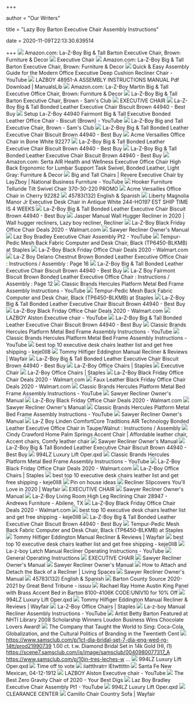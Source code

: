 +++
        
author = "Our Writers"
        
title = "Lazy Boy Barton Executive Chair Assembly Instructions"
        
date = 2020-11-09T22:13:30.639514
        
+++
[ ![](https://images-na.ssl-images-amazon.com/images/I/71c8PdkR5PL._AC_SX522_.jpg)](https://images-na.ssl-images-amazon.com/images/I/71c8PdkR5PL._AC_SX522_.jpg) Amazon.com: La-Z-Boy Big & Tall Barton Executive Chair, Brown: Furniture &  Decor
[ ![](x-raw-image:///669172c50a1a756da75d1787e09e8f5060f7c96ec7262ed0e93d9cc4abe50e64)](x-raw-image:///669172c50a1a756da75d1787e09e8f5060f7c96ec7262ed0e93d9cc4abe50e64) Executive Chair
[ ![](https://images-na.ssl-images-amazon.com/images/I/71pZFQeI4jL._AC_UL320_SR232,320_.jpg)](https://images-na.ssl-images-amazon.com/images/I/71pZFQeI4jL._AC_UL320_SR232,320_.jpg) Amazon.com: La-Z-Boy Big & Tall Barton Executive Chair, Brown: Furniture &  Decor
[ ![](https://i.ytimg.com/vi/R2pP7jfav5I/hqdefault.jpg)](https://i.ytimg.com/vi/R2pP7jfav5I/hqdefault.jpg) Quick & Easy Assembly Guide for the Modern Office Executive Deep Cushion  Recliner Chair - YouTube
[ ![](https://data2.manualslib.com/product_thumbs/en/28/136/13568/1356795_48951a_product.jpg)](https://data2.manualslib.com/product_thumbs/en/28/136/13568/1356795_48951a_product.jpg) LAZBOY 48951-A ASSEMBLY INSTRUCTIONS MANUAL Pdf Download | ManualsLib
[ ![](https://m.media-amazon.com/images/I/81m34oTu5pL._AC_.jpg)](https://m.media-amazon.com/images/I/81m34oTu5pL._AC_.jpg) Amazon.com: La-Z-Boy Martin Big & Tall Executive Office Chair, Brown:  Furniture & Decor
[ ![](https://scene7.samsclub.com/is/image/samsclub/0065629246076_A?wid=280&hei=280)](https://scene7.samsclub.com/is/image/samsclub/0065629246076_A?wid=280&hei=280) La-Z-Boy Big & Tall Barton Executive Chair, Brown - Sam's Club
[ ![](x-raw-image:///156864925d1fc0214ee30ab3e5ce049fa3286892957da8042c90bac68c1447bc)](x-raw-image:///156864925d1fc0214ee30ab3e5ce049fa3286892957da8042c90bac68c1447bc) EXECUTIVE CHAIR
[ ![](https://pisces.bbystatic.com/image2/BestBuy_US/images/products/4346/4346701_sd.jpg)](https://pisces.bbystatic.com/image2/BestBuy_US/images/products/4346/4346701_sd.jpg) La-Z-Boy Big & Tall Bonded Leather Executive Chair Biscuit Brown 44940 -  Best Buy
[ ![](https://i.ytimg.com/vi/W97McbtkAYQ/hqdefault.jpg)](https://i.ytimg.com/vi/W97McbtkAYQ/hqdefault.jpg) Setup La-Z-Boy 44940 Fairmont Big & Tall Executive Bonded Leather Office  Chair - Biscuit (Brown) - YouTube
[ ![](https://scene7.samsclub.com/is/image/samsclub/0065629244433_A)](https://scene7.samsclub.com/is/image/samsclub/0065629244433_A) La-Z-Boy Big and Tall Executive Chair, Brown - Sam's Club
[ ![](https://pisces.bbystatic.com/image2/BestBuy_US/images/products/4346/4346701cv14d.jpg)](https://pisces.bbystatic.com/image2/BestBuy_US/images/products/4346/4346701cv14d.jpg) La-Z-Boy Big & Tall Bonded Leather Executive Chair Biscuit Brown 44940 -  Best Buy
[ ![](https://www.tvstandsoutlet.com/media/catalog/product/cache/2/image/360x360/2e0bda525d00d84e8e49a33c06641d14/9/2/92277_1.jpg)](https://www.tvstandsoutlet.com/media/catalog/product/cache/2/image/360x360/2e0bda525d00d84e8e49a33c06641d14/9/2/92277_1.jpg) Acme Versailles Office Chair in Bone White 92277
[ ![](https://pisces.bbystatic.com/image2/BestBuy_US/images/products/4346/4346701cv11d.jpg)](https://pisces.bbystatic.com/image2/BestBuy_US/images/products/4346/4346701cv11d.jpg) La-Z-Boy Big & Tall Bonded Leather Executive Chair Biscuit Brown 44940 -  Best Buy
[ ![](https://pisces.bbystatic.com/image2/BestBuy_US/images/products/4346/4346701cv25d.jpg)](https://pisces.bbystatic.com/image2/BestBuy_US/images/products/4346/4346701cv25d.jpg) La-Z-Boy Big & Tall Bonded Leather Executive Chair Biscuit Brown 44940 -  Best Buy
[ ![](https://m.media-amazon.com/images/I/816UP9zUAWL._AC_UL400_.jpg)](https://m.media-amazon.com/images/I/816UP9zUAWL._AC_UL400_.jpg) Amazon.com: Serta AIR Health and Wellness Executive Office Chair High Back  Ergonomic for Lumbar Support Task Swivel, Bonded Leather, Light Gray:  Furniture & Decor
[ ![](https://i.ytimg.com/vi/Y8SbvUQ7Y_0/maxresdefault.jpg)](https://i.ytimg.com/vi/Y8SbvUQ7Y_0/maxresdefault.jpg) Big and Tall Chairs | Revere Executive Chair by LayZboy | National Business  Furniture - YouTube
[ ![](https://www.tvstandsoutlet.com/media/catalog/product/cache/2/image/de872f0ebe2788fbb19ed4dd7db27516/f/i/file_110_9.jpg)](https://www.tvstandsoutlet.com/media/catalog/product/cache/2/image/de872f0ebe2788fbb19ed4dd7db27516/f/i/file_110_9.jpg) Hooker Furniture Telluride Tilt Swivel Chair 370-30-220 PROMO
[ ![](https://www.tvstandsoutlet.com/media/catalog/product/9/2/92282.jpg)](https://www.tvstandsoutlet.com/media/catalog/product/9/2/92282.jpg) Acme Versailles Office Chair in Cherry 92282
[ ![](x-raw-image:///c48f5e1572fed493273cc91d7e39de756060f72d9dc74e5859215fd1e3026e36)](x-raw-image:///c48f5e1572fed493273cc91d7e39de756060f72d9dc74e5859215fd1e3026e36) 45783(132) English & Spanish
[ ![](https://www.tvstandsoutlet.com/media/catalog/product/cache/2/image/de872f0ebe2788fbb19ed4dd7db27516/2/4/244-ho197_2.jpg)](https://www.tvstandsoutlet.com/media/catalog/product/cache/2/image/de872f0ebe2788fbb19ed4dd7db27516/2/4/244-ho197_2.jpg) Liberty Magnolia Manor Jr Executive Desk Chair in Antique White 244-HO197  EST SHIP TIME IS 4 WEEKS
[ ![](https://pisces.bbystatic.com/image2/BestBuy_US/images/products/4346/4346701ld.jpg)](https://pisces.bbystatic.com/image2/BestBuy_US/images/products/4346/4346701ld.jpg) La-Z-Boy Big & Tall Bonded Leather Executive Chair Biscuit Brown 44940 -  Best Buy
[ ![](https://i.pinimg.com/originals/7d/77/e2/7d77e2f165dd90d9031110de6ed5b00d.jpg)](https://i.pinimg.com/originals/7d/77/e2/7d77e2f165dd90d9031110de6ed5b00d.jpg) Jasper Manual Wall Hugger Recliner in 2020 | Wall hugger recliners, Lazy boy  recliner, Recliner
[ ![](https://i5.walmartimages.com/asr/57e7109d-8ae8-4cf0-bd6b-8060012a70b6_1.03be96dbf4c33be291137e967fd6ced2.jpeg?odnHeight=200&odnWidth=200&odnBg=ffffff)](https://i5.walmartimages.com/asr/57e7109d-8ae8-4cf0-bd6b-8060012a70b6_1.03be96dbf4c33be291137e967fd6ced2.jpeg?odnHeight=200&odnWidth=200&odnBg=ffffff) La-Z-Boy Black Friday Office Chair Deals 2020 - Walmart.com
[ ![](x-raw-image:///4e6fb913e472d7ef1808384e64209730fc760fbb18f98a132510532943ca6998)](x-raw-image:///4e6fb913e472d7ef1808384e64209730fc760fbb18f98a132510532943ca6998) Sawyer Recliner Owner's Manual
[ ![](https://i.ytimg.com/vi/F8Zw6NsoZ9w/maxresdefault.jpg)](https://i.ytimg.com/vi/F8Zw6NsoZ9w/maxresdefault.jpg) Laz Boy Bradley Executive Chair Assembly Pt2 - YouTube
[ ![](https://www.staples-3p.com/s7/is/image/Staples/sp61999840_sc7?wid=512&hei=512)](https://www.staples-3p.com/s7/is/image/Staples/sp61999840_sc7?wid=512&hei=512) Tempur-Pedic Mesh Back Fabric Computer and Desk Chair, Black (TP6450-BLKMB)  at Staples
[ ![](https://i5.walmartimages.com/asr/306b48db-873d-4e22-ae11-a5e4df46cf5e_1.84f16915d7fcb1049a8d8419076c921e.jpeg?odnHeight=200&odnWidth=200&odnBg=ffffff)](https://i5.walmartimages.com/asr/306b48db-873d-4e22-ae11-a5e4df46cf5e_1.84f16915d7fcb1049a8d8419076c921e.jpeg?odnHeight=200&odnWidth=200&odnBg=ffffff) La-Z-Boy Black Friday Office Chair Deals 2020 - Walmart.com
[ ![](x-raw-image:///5f5e96a98c5dbe76347c562d7774ef8d11f129ef99917a99af9fbfa9faa2e296)](x-raw-image:///5f5e96a98c5dbe76347c562d7774ef8d11f129ef99917a99af9fbfa9faa2e296) La-Z Boy Delano Chestnut Brown Bonded Leather Executive Office Chair :  Instructions / Assembly : Page 16
[ ![](https://pisces.bbystatic.com/image2/BestBuy_US/images/products/4346/4346701cv15d.jpg)](https://pisces.bbystatic.com/image2/BestBuy_US/images/products/4346/4346701cv15d.jpg) La-Z-Boy Big & Tall Bonded Leather Executive Chair Biscuit Brown 44940 -  Best Buy
[ ![](x-raw-image:///0e9996580c69eefffda2a1d1a437b8e6b2649ebde6c28e97fce870bdb5020975)](x-raw-image:///0e9996580c69eefffda2a1d1a437b8e6b2649ebde6c28e97fce870bdb5020975) La-Z Boy Fairmont Biscuit Brown Bonded Leather Executive Office Chair :  Instructions / Assembly : Page 12
[ ![](https://i.ytimg.com/vi/VHrgbzGM5PQ/hqdefault.jpg)](https://i.ytimg.com/vi/VHrgbzGM5PQ/hqdefault.jpg) Classic Brands Hercules Platform Metal Bed Frame Assembly Instructions -  YouTube
[ ![](https://www.staples-3p.com/s7/is/image/Staples/sp76040654_sc7)](https://www.staples-3p.com/s7/is/image/Staples/sp76040654_sc7) Tempur-Pedic Mesh Back Fabric Computer and Desk Chair, Black (TP6450-BLKMB)  at Staples
[ ![](https://pisces.bbystatic.com/image2/BestBuy_US/images/products/4346/4346701cv16d.jpg)](https://pisces.bbystatic.com/image2/BestBuy_US/images/products/4346/4346701cv16d.jpg) La-Z-Boy Big & Tall Bonded Leather Executive Chair Biscuit Brown 44940 -  Best Buy
[ ![](https://i5.walmartimages.com/asr/d263182e-7976-48ed-b701-0d601591dd0a.bfba76eb5b1f5381af9a2c198d902718.jpeg?odnHeight=200&odnWidth=200&odnBg=ffffff)](https://i5.walmartimages.com/asr/d263182e-7976-48ed-b701-0d601591dd0a.bfba76eb5b1f5381af9a2c198d902718.jpeg?odnHeight=200&odnWidth=200&odnBg=ffffff) La-Z-Boy Black Friday Office Chair Deals 2020 - Walmart.com
[ ![](https://i.ytimg.com/vi/Gjo8GDsvSfM/maxresdefault.jpg)](https://i.ytimg.com/vi/Gjo8GDsvSfM/maxresdefault.jpg) LAZBOY Alston Executive chair - YouTube
[ ![](https://pisces.bbystatic.com/image2/BestBuy_US/images/products/4346/4346701cv17d.jpg)](https://pisces.bbystatic.com/image2/BestBuy_US/images/products/4346/4346701cv17d.jpg) La-Z-Boy Big & Tall Bonded Leather Executive Chair Biscuit Brown 44940 -  Best Buy
[ ![](https://i.ytimg.com/vi/rc60Zl5uWqo/hqdefault.jpg)](https://i.ytimg.com/vi/rc60Zl5uWqo/hqdefault.jpg) Classic Brands Hercules Platform Metal Bed Frame Assembly Instructions -  YouTube
[ ![](https://i.ytimg.com/vi/QpUaawxVzlw/hqdefault.jpg)](https://i.ytimg.com/vi/QpUaawxVzlw/hqdefault.jpg) Classic Brands Hercules Platform Metal Bed Frame Assembly Instructions -  YouTube
[ ![](https://i0.wp.com/ae01.alicdn.com/kf/HTB1mKfPl8HH8KJjy0Fbq6AqlpXaB/Giantex-Racing-High-Back-Reclining-Gaming-font-b-Chair-b-font-Ergonomic-Computer-font-b-Desk.jpg?crop=5,2,900,500&quality=2886)](https://i0.wp.com/ae01.alicdn.com/kf/HTB1mKfPl8HH8KJjy0Fbq6AqlpXaB/Giantex-Racing-High-Back-Reclining-Gaming-font-b-Chair-b-font-Ergonomic-Computer-font-b-Desk.jpg?crop=5,2,900,500&quality=2886) best top 10 executive desk chairs leather list and get free shipping -  keje0ll8
[ ![](https://secure.img1-fg.wfcdn.com/im/32816809/compr-r85/1242/124264961/eddington-manual-recliner.jpg)](https://secure.img1-fg.wfcdn.com/im/32816809/compr-r85/1242/124264961/eddington-manual-recliner.jpg) Tommy Hilfiger Eddington Manual Recliner & Reviews | Wayfair
[ ![](https://pisces.bbystatic.com/image2/BestBuy_US/images/products/4346/4346701cv13d.jpg)](https://pisces.bbystatic.com/image2/BestBuy_US/images/products/4346/4346701cv13d.jpg) La-Z-Boy Big & Tall Bonded Leather Executive Chair Biscuit Brown 44940 -  Best Buy
[ ![](https://www.staples-3p.com/s7/is/image/Staples/sp85665680_sc7?$std$)](https://www.staples-3p.com/s7/is/image/Staples/sp85665680_sc7?$std$) La-Z-Boy Office Chairs | Staples
[ ![](x-raw-image:///7cfc4627694b9fac4911254b6001e41e3f09fc73f41c0c120c6d137b8622b29e)](x-raw-image:///7cfc4627694b9fac4911254b6001e41e3f09fc73f41c0c120c6d137b8622b29e) Executive Chair
[ ![](https://www.staples-3p.com/s7/is/image/Staples/sp86142804_sc7?$std$)](https://www.staples-3p.com/s7/is/image/Staples/sp86142804_sc7?$std$) La-Z-Boy Office Chairs | Staples
[ ![](https://i5.walmartimages.com/asr/c3e1f6fa-82c7-44f2-840c-74c66fc19ea8_1.16bbcc717089487f55277fd00abe14af.jpeg?odnHeight=200&odnWidth=200&odnBg=ffffff)](https://i5.walmartimages.com/asr/c3e1f6fa-82c7-44f2-840c-74c66fc19ea8_1.16bbcc717089487f55277fd00abe14af.jpeg?odnHeight=200&odnWidth=200&odnBg=ffffff) La-Z-Boy Black Friday Office Chair Deals 2020 - Walmart.com
[ ![](https://i5.walmartimages.com/asr/db454053-7729-4e91-b8ad-9f80fbf04a95_1.7e02153901fb163fd350af0ee6651fd6.jpeg?odnHeight=200&odnWidth=200&odnBg=ffffff)](https://i5.walmartimages.com/asr/db454053-7729-4e91-b8ad-9f80fbf04a95_1.7e02153901fb163fd350af0ee6651fd6.jpeg?odnHeight=200&odnWidth=200&odnBg=ffffff) Faux Leather Black Friday Office Chair Deals 2020 - Walmart.com
[ ![](https://i.ytimg.com/vi/QY_fl2RxNFU/hqdefault.jpg)](https://i.ytimg.com/vi/QY_fl2RxNFU/hqdefault.jpg) Classic Brands Hercules Platform Metal Bed Frame Assembly Instructions -  YouTube
[ ![](x-raw-image:///a7949b945c3a427d3cf30d52e7cf007c35116a5fce7981ea1fe27d2bd2e03986)](x-raw-image:///a7949b945c3a427d3cf30d52e7cf007c35116a5fce7981ea1fe27d2bd2e03986) Sawyer Recliner Owner's Manual
[ ![](https://i5.walmartimages.com/asr/2e38ad40-cc09-4e80-abf0-74c70324b53e_1.ba30e297b4632b15db813d1b4083b8d0.jpeg?odnHeight=200&odnWidth=200&odnBg=ffffff)](https://i5.walmartimages.com/asr/2e38ad40-cc09-4e80-abf0-74c70324b53e_1.ba30e297b4632b15db813d1b4083b8d0.jpeg?odnHeight=200&odnWidth=200&odnBg=ffffff) La-Z-Boy Black Friday Office Chair Deals 2020 - Walmart.com
[ ![](x-raw-image:///b83cfacc8a784c3dbd0c09059b35e6906d241bd7a8eea356fc247adaad013614)](x-raw-image:///b83cfacc8a784c3dbd0c09059b35e6906d241bd7a8eea356fc247adaad013614) Sawyer Recliner Owner's Manual
[ ![](https://i.ytimg.com/vi/Z6oirLmuFy0/hqdefault.jpg)](https://i.ytimg.com/vi/Z6oirLmuFy0/hqdefault.jpg) Classic Brands Hercules Platform Metal Bed Frame Assembly Instructions -  YouTube
[ ![](x-raw-image:///d4874e9bf1877c6ff6331766ea04b063c64df865f2418b85ccfd256f772a6d6c)](x-raw-image:///d4874e9bf1877c6ff6331766ea04b063c64df865f2418b85ccfd256f772a6d6c) Sawyer Recliner Owner's Manual
[ ![](x-raw-image:///807d0a7aaca9b3fc64b9f897b8351354de699edc9c5a0bfe3998b18cc30647f2)](x-raw-image:///807d0a7aaca9b3fc64b9f897b8351354de699edc9c5a0bfe3998b18cc30647f2) La-Z Boy Linden ComfortCore Traditions AIR Technology Bonded Leather Executive  Office Chair in Taupe/Walnut : Instructions / Assembly
[ ![](https://i.pinimg.com/originals/6d/cf/28/6dcf2836f3a4906209e1f87bfd5e7d92.jpg)](https://i.pinimg.com/originals/6d/cf/28/6dcf2836f3a4906209e1f87bfd5e7d92.jpg) Cindy Crawford Home Palm Springs Accent Chair | Affordable leather chair,  Accent chairs, Comfy leather chair
[ ![](x-raw-image:///5ffc86a608c5998867fa28faf81da54df96155e7bd4a0918cd7fa2ff7f879739)](x-raw-image:///5ffc86a608c5998867fa28faf81da54df96155e7bd4a0918cd7fa2ff7f879739) Sawyer Recliner Owner's Manual
[ ![](https://pisces.bbystatic.com/image2/BestBuy_US/images/products/4346/4346701cv19d.jpg)](https://pisces.bbystatic.com/image2/BestBuy_US/images/products/4346/4346701cv19d.jpg) La-Z-Boy Big & Tall Bonded Leather Executive Chair Biscuit Brown 44940 -  Best Buy
[ ![](x-raw-image:///b4ec1be0770e78d5c3f71acae80d464eb0cefc8e0f6f6d083a909b013f314f17)](x-raw-image:///b4ec1be0770e78d5c3f71acae80d464eb0cefc8e0f6f6d083a909b013f314f17) 994LZ Luxury Lift Oper.qxd
[ ![](https://i.ytimg.com/vi/phq6EjiaBsI/hqdefault.jpg)](https://i.ytimg.com/vi/phq6EjiaBsI/hqdefault.jpg) Classic Brands Hercules Platform Metal Bed Frame Assembly Instructions -  YouTube
[ ![](https://i5.walmartimages.com/asr/5aaf32c7-f042-4a71-a226-a549a6f5752a.9a99ea66692d7ec369d4cecd7dbd39fb.jpeg?odnHeight=200&odnWidth=200&odnBg=ffffff)](https://i5.walmartimages.com/asr/5aaf32c7-f042-4a71-a226-a549a6f5752a.9a99ea66692d7ec369d4cecd7dbd39fb.jpeg?odnHeight=200&odnWidth=200&odnBg=ffffff) La-Z-Boy Black Friday Office Chair Deals 2020 - Walmart.com
[ ![](https://www.staples-3p.com/s7/is/image/Staples/sp83725551_sc7?$std$)](https://www.staples-3p.com/s7/is/image/Staples/sp83725551_sc7?$std$) La-Z-Boy Office Chairs | Staples
[ ![](https://i0.wp.com/ae01.alicdn.com/kf/HTB1_K5vSFXXXXaBXXXXq6xXFXXXr/Home-Office-Computer-font-b-Desk-b-font-Massage-font-b-Chair-b-font-With-Footrest.jpg?crop=5,2,900,500&quality=2886)](https://i0.wp.com/ae01.alicdn.com/kf/HTB1_K5vSFXXXXaBXXXXq6xXFXXXr/Home-Office-Computer-font-b-Desk-b-font-Massage-font-b-Chair-b-font-With-Footrest.jpg?crop=5,2,900,500&quality=2886) best top 10 executive desk chairs leather list and get free shipping -  keje0ll8
[ ![](https://i.pinimg.com/originals/47/c8/ee/47c8ee913a135c873def92d9a48759cf.webp)](https://i.pinimg.com/originals/47/c8/ee/47c8ee913a135c873def92d9a48759cf.webp) Pin on house ideas
[ ![](https://secure.img1-fg.wfcdn.com/im/39112932/resize-h600-w600%5Ecompr-r85/1291/12917221/Recliner+Slipcovers.jpg)](https://secure.img1-fg.wfcdn.com/im/39112932/resize-h600-w600%5Ecompr-r85/1291/12917221/Recliner+Slipcovers.jpg) Recliner Slipcovers You'll Love in 2020 | Wayfair
[ ![](x-raw-image:///0c97b398ca9b73769498ddf496e56d46396c2719b5236ec8322dbc0c03cc845b)](x-raw-image:///0c97b398ca9b73769498ddf496e56d46396c2719b5236ec8322dbc0c03cc845b) EXECUTIVE CHAIR
[ ![](x-raw-image:///71b1712be410eb7710ccd3b108e9d624b4781c87e8993b7ea7d536508ae95559)](x-raw-image:///71b1712be410eb7710ccd3b108e9d624b4781c87e8993b7ea7d536508ae95559) Sawyer Recliner Owner's Manual
[ ![](https://images2.imgix.net/p4dbimg/126/images/028947.jpg?trim=color&trimcolor=FFFFFF&trimtol=5&w=1024&h=768&fm=pjpg&auto=format)](https://images2.imgix.net/p4dbimg/126/images/028947.jpg?trim=color&trimcolor=FFFFFF&trimtol=5&w=1024&h=768&fm=pjpg&auto=format) La-Z-Boy Living Room High Leg Reclining Chair 28947 - Andrews Furniture -  Abilene, TX
[ ![](https://i5.walmartimages.com/asr/7d5ba463-dfee-4706-ab8e-8e5341ea4849.594eeb842f01767e54265a8587fcac8d.jpeg?odnHeight=200&odnWidth=200&odnBg=ffffff)](https://i5.walmartimages.com/asr/7d5ba463-dfee-4706-ab8e-8e5341ea4849.594eeb842f01767e54265a8587fcac8d.jpeg?odnHeight=200&odnWidth=200&odnBg=ffffff) La-Z-Boy Black Friday Office Chair Deals 2020 - Walmart.com
[ ![](https://i0.wp.com/ae01.alicdn.com/kf/HLB1z3wdXIrrK1Rjy1zeq6xalFXaG/Bureau-Meuble-Lol-Escritorio-Sedie-Ergonomic-Sessel-Sillones-Stoelen-Gamer-font-b-Leather-b-font-Silla.jpg?crop=5,2,900,500&quality=2886)](https://i0.wp.com/ae01.alicdn.com/kf/HLB1z3wdXIrrK1Rjy1zeq6xalFXaG/Bureau-Meuble-Lol-Escritorio-Sedie-Ergonomic-Sessel-Sillones-Stoelen-Gamer-font-b-Leather-b-font-Silla.jpg?crop=5,2,900,500&quality=2886) best top 10 executive desk chairs leather list and get free shipping -  keje0ll8
[ ![](https://pisces.bbystatic.com/image2/BestBuy_US/images/products/4346/4346701cv24d.jpg)](https://pisces.bbystatic.com/image2/BestBuy_US/images/products/4346/4346701cv24d.jpg) La-Z-Boy Big & Tall Bonded Leather Executive Chair Biscuit Brown 44940 -  Best Buy
[ ![](https://www.staples-3p.com/s7/is/image/Staples/sp46038004_sc7?wid=180&hei=180)](https://www.staples-3p.com/s7/is/image/Staples/sp46038004_sc7?wid=180&hei=180) Tempur-Pedic Mesh Back Fabric Computer and Desk Chair, Black (TP6450-BLKMB)  at Staples
[ ![](https://secure.img1-fg.wfcdn.com/im/40319502/resize-h800-w800%5Ecompr-r85/1107/110750810/Eddington+Manual+Recliner.jpg)](https://secure.img1-fg.wfcdn.com/im/40319502/resize-h800-w800%5Ecompr-r85/1107/110750810/Eddington+Manual+Recliner.jpg) Tommy Hilfiger Eddington Manual Recliner & Reviews | Wayfair
[ ![](https://i0.wp.com/ae01.alicdn.com/kf/HTB1AkBtXZfrK1RkSnb4q6xHRFXaF/Home-Computer-font-b-Desk-b-font-Armchair-Boss-Office-font-b-Chair-b-font-With.jpg?crop=5,2,900,500&quality=2886)](https://i0.wp.com/ae01.alicdn.com/kf/HTB1AkBtXZfrK1RkSnb4q6xHRFXaF/Home-Computer-font-b-Desk-b-font-Armchair-Boss-Office-font-b-Chair-b-font-With.jpg?crop=5,2,900,500&quality=2886) best top 10 executive desk chairs leather list and get free shipping -  keje0ll8
[ ![](https://i.ytimg.com/vi/1JFCRrDcBzU/hqdefault.jpg)](https://i.ytimg.com/vi/1JFCRrDcBzU/hqdefault.jpg) La-z-boy Latch Manual Recliner Operating Instructions - YouTube
[ ![](x-raw-image:///908478d9f92fb1fc4f9b15a994cd5695f909d7724e95dc6399b302ed675b6336)](x-raw-image:///908478d9f92fb1fc4f9b15a994cd5695f909d7724e95dc6399b302ed675b6336) General Operating Instructions
[ ![](x-raw-image:///46252e87aec073c1384bdd410ced2466e8b787ec6633a5f0638c1aa4d44e3a31)](x-raw-image:///46252e87aec073c1384bdd410ced2466e8b787ec6633a5f0638c1aa4d44e3a31) EXECUTIVE CHAIR
[ ![](x-raw-image:///9e676c941fd58c7ed179af8ff8731744c12f9d03a65bdf1f1f19912ed073e593)](x-raw-image:///9e676c941fd58c7ed179af8ff8731744c12f9d03a65bdf1f1f19912ed073e593) Sawyer Recliner Owner's Manual
[ ![](x-raw-image:///fbc5cc85177bf652893182af7b2a86b8d2c868147dd2494ef2db44342bc84426)](x-raw-image:///fbc5cc85177bf652893182af7b2a86b8d2c868147dd2494ef2db44342bc84426) Sawyer Recliner Owner's Manual
[ ![](http://www.livingspaces.com/globalassets/images/blog/2018/09/0925_recliner_back_installation_featured.jpg)](http://www.livingspaces.com/globalassets/images/blog/2018/09/0925_recliner_back_installation_featured.jpg) How to Attach and Detach the Back of a Recliner | Living Spaces
[ ![](x-raw-image:///7f69871ca087780d9f0f571d49a5d72ee524db9b8fbb1c31afcb5400797f5d60)](x-raw-image:///7f69871ca087780d9f0f571d49a5d72ee524db9b8fbb1c31afcb5400797f5d60) Sawyer Recliner Owner's Manual
[ ![](x-raw-image:///022073ae8011abefcc613f37ee758932bc0e1a20ec2e91f4a32ef6c81921f1b4)](x-raw-image:///022073ae8011abefcc613f37ee758932bc0e1a20ec2e91f4a32ef6c81921f1b4) 45783(132) English & Spanish
[ ![](https://image.isu.pub/200909163310-e10f60775bd7d7fc22a64656d114ef95/jpg/page_1_thumb_large.jpg)](https://image.isu.pub/200909163310-e10f60775bd7d7fc22a64656d114ef95/jpg/page_1_thumb_large.jpg) Barton County Source 2020-2021 by Great Bend Tribune - issuu
[ ![](https://www.bedroomfurniturediscounts.com/media/catalog/product/8/1/8100-4106k_s_1.jpg)](https://www.bedroomfurniturediscounts.com/media/catalog/product/8/1/8100-4106k_s_1.jpg) Rachael Ray Home Austin King Panel with Brass Accent Bed in Barton  8100-4106K CODE:UNIV10 for 10% Off
[ ![](x-raw-image:///8b72d714d685aa509da582885055eed016b54fab74cf695f0f064cfc69f82b67)](x-raw-image:///8b72d714d685aa509da582885055eed016b54fab74cf695f0f064cfc69f82b67) 994LZ Luxury Lift Oper.qxd
[ ![](https://secure.img1-fg.wfcdn.com/im/60371732/resize-h500-p1-w500%5Ecompr-r85/1242/124265010/default_name.jpg)](https://secure.img1-fg.wfcdn.com/im/60371732/resize-h500-p1-w500%5Ecompr-r85/1242/124265010/default_name.jpg) Tommy Hilfiger Eddington Manual Recliner & Reviews | Wayfair
[ ![](https://www.staples-3p.com/s7/is/image/Staples/sp85144541_sc7?$std$)](https://www.staples-3p.com/s7/is/image/Staples/sp85144541_sc7?$std$) La-Z-Boy Office Chairs | Staples
[ ![](https://i.ytimg.com/vi/v9ZT6wd9L9o/hqdefault.jpg)](https://i.ytimg.com/vi/v9ZT6wd9L9o/hqdefault.jpg) La-z-boy Manual Recliner Assembly Instructions - YouTube
[ ![](x-raw-image:///075d3bc2e26df5b08588f15331ae666d6d1b7fe87587b2f2622049908b573a2d)](x-raw-image:///075d3bc2e26df5b08588f15331ae666d6d1b7fe87587b2f2622049908b573a2d) Artist Betty Barton Featured at NHTI Library 2008 Scholarship Winners  Loudon Business Wins Chocolate Lovers Award!
[ ![](x-raw-image:///fd2b77fa59f25bbea014f30c4754972f57ebc2ce84184f5a3ff694ed22cf6e5d)](x-raw-image:///fd2b77fa59f25bbea014f30c4754972f57ebc2ce84184f5a3ff694ed22cf6e5d) The Company that Taught the World to Sing: Coca-Cola, Globalization, and  the Cultural Politics of Branding in the Twentieth Cent
[ ![](https://scene7.samsclub.com/is/image/samsclub/0001254422755_A)](https://scene7.samsclub.com/is/image/samsclub/0001254422755_A) https://www.samsclub.com/p/1ct-dia-bridal-set-7-dia-eng-wed-rg-14tt/prod21990739  1.00 ct. t.w. Diamond Bridal Set in 14k Gold (HI, I1)  https://scene7.samsclub.com/is/image/samsclub/0040980077317_A  https://www.samsclub.com/p/10in-tres-leches-w ...
[ ![](x-raw-image:///8d5c3c88489e5dd06f3a0242a995c21507e4af787017d4c679184785b59713eb)](x-raw-image:///8d5c3c88489e5dd06f3a0242a995c21507e4af787017d4c679184785b59713eb) 994LZ Luxury Lift Oper.qxd
[ ![](x-raw-image:///6bc593aba872d2ba7a8ec210f8c959ef7f08491b128816a4dd9851984bd14273)](x-raw-image:///6bc593aba872d2ba7a8ec210f8c959ef7f08491b128816a4dd9851984bd14273) Time off to vote
[ ![](x-raw-image:///e708010d618f2596176cdac5bbb0e1925c332692ee8c081984e82653823c669a)](x-raw-image:///e708010d618f2596176cdac5bbb0e1925c332692ee8c081984e82653823c669a) iiattthratrr lEtwttittn
[ ![](x-raw-image:///ecefabcc55716baf81c36cf8895e5be7170f20513bfd288e80164e0c9d40945f)](x-raw-image:///ecefabcc55716baf81c36cf8895e5be7170f20513bfd288e80164e0c9d40945f) Santa Fe New Mexican, 04-12-1912
[ ![](https://i.ytimg.com/vi/LfRlwFxVDFQ/hqdefault.jpg?sqp=-oaymwEiCKgBEF5IWvKriqkDFQgBFQAAAAAYASUAAMhCPQCAokN4AQ==&rs=AOn4CLDx_rlSMDJ1HxQ6uCmfuidDYjEqRA)](https://i.ytimg.com/vi/LfRlwFxVDFQ/hqdefault.jpg?sqp=-oaymwEiCKgBEF5IWvKriqkDFQgBFQAAAAAYASUAAMhCPQCAokN4AQ==&rs=AOn4CLDx_rlSMDJ1HxQ6uCmfuidDYjEqRA) LAZBOY Alston Executive chair - YouTube
[ ![](https://www.yourbestdigs.com/wp-content/uploads/2018/05/untitled-3.jpg)](https://www.yourbestdigs.com/wp-content/uploads/2018/05/untitled-3.jpg) The Best Zero Gravity Chair of 2020 - Your Best Digs
[ ![](https://i.ytimg.com/vi/R8CBJJyOCmc/maxresdefault.jpg)](https://i.ytimg.com/vi/R8CBJJyOCmc/maxresdefault.jpg) Laz Boy Bradley Executive Chair Assembly Pt1 - YouTube
[ ![](x-raw-image:///6b568118f510f2871af908107c90f88874709f5603ee78fbdc75a7f1fb08c6ab)](x-raw-image:///6b568118f510f2871af908107c90f88874709f5603ee78fbdc75a7f1fb08c6ab) 994LZ Luxury Lift Oper.qxd
[ ![](x-raw-image:///d5f36de09657b95e53329d9d1b07ae8d1aeb94d9b9e150b664f4a62ccfa0a572)](x-raw-image:///d5f36de09657b95e53329d9d1b07ae8d1aeb94d9b9e150b664f4a62ccfa0a572) CLEARANCE CENTER
[ ![](https://secure.img1-fg.wfcdn.com/im/50289014/resize-h310-w310%5Ecompr-r85/1092/109263354/armchair.jpg)](https://secure.img1-fg.wfcdn.com/im/50289014/resize-h310-w310%5Ecompr-r85/1092/109263354/armchair.jpg) Camillo Chair Country Sofa | Wayfair
